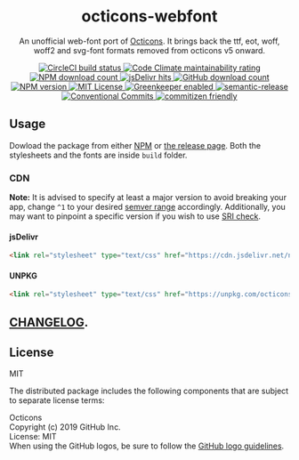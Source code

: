 <h1 align="center" style="border-bottom: none;">octicons-webfont</h1>
<p align="center">An unofficial web-font port of <a href="https://octicons.github.com/">Octicons</a>. It brings back the ttf, eot, woff, woff2 and svg-font formats removed from octicons v5 onward.</p>
<p align="center">
    <a href="https://circleci.com/gh/zypA13510/octicons-webfont">
        <img alt="CircleCI build status" src="https://img.shields.io/circleci/project/github/zypA13510/octicons-webfont/master.svg?logo=CircleCI&style=flat-square">
    </a>
    <a href="https://codeclimate.com/github/zypA13510/octicons-webfont/maintainability">
        <img alt="Code Climate maintainability rating" src="https://img.shields.io/codeclimate/maintainability/zypA13510/octicons-webfont.svg?logo=Code-Climate&style=flat-square">
    </a>
    <a href="https://www.npmjs.com/package/octicons-webfont">
        <img alt="NPM download count" src="https://img.shields.io/npm/dm/octicons-webfont.svg?logo=npm&style=flat-square">
    </a>
    <a href="https://www.jsdelivr.com/package/npm/ui5-fontawesome">
        <img alt="jsDelivr hits" src="https://img.shields.io/jsdelivr/npm/hm/octicons-webfont.svg?logo=jsdelivr&style=flat-square">
    </a>
    <a href="https://github.com/zypA13510/octicons-webfont/releases">
        <img alt="GitHub download count" src="https://img.shields.io/github/downloads/zypA13510/octicons-webfont/total.svg?logo=GitHub&style=flat-square">
    </a>
    <br>
    <a href="https://www.npmjs.com/package/octicons-webfont">
        <img alt="NPM version" src="https://img.shields.io/npm/v/octicons-webfont.svg?logo=npm&style=flat-square">
    </a>
    <a href="#License">
        <img alt="MIT License" src="https://img.shields.io/npm/l/octicons-webfont?style=flat-square">
    </a>
    <a href="https://greenkeeper.io/">
        <img alt="Greenkeeper enabled" src="https://img.shields.io/badge/Greenkeeper-enabled-brightgreen.svg?logo=Greenkeeper&style=flat-square">
    </a>
    <a href="https://github.com/semantic-release/semantic-release">
        <img alt="semantic-release" src="https://img.shields.io/badge/%20%20%F0%9F%93%A6%F0%9F%9A%80-semantic--release-e10079.svg?style=flat-square">
    </a>
    <a href="https://conventionalcommits.org/">
        <img alt="Conventional Commits" src="https://img.shields.io/badge/Conventional%20Commits-1.0.0-yellow.svg?style=flat-square">
    </a>
    <a href="http://commitizen.github.io/cz-cli/">
        <img alt="commitizen friendly" src="https://img.shields.io/badge/commitizen-friendly-brightgreen.svg?style=flat-square">
    </a>
</p>


## Usage
Dowload the package from either [NPM](https://www.npmjs.com/package/octicons-webfont) or [the release page](https://github.com/zypA13510/octicons-webfont/releases). Both the stylesheets and the fonts are inside `build` folder.

### CDN
**Note:** It is advised to specify at least a major version to avoid breaking your app, change `^1` to your desired [semver range](https://docs.npmjs.com/misc/semver#ranges) accordingly. Additionally, you may want to pinpoint a specific version if you wish to use [SRI check](https://developer.mozilla.org/en-US/docs/Web/Security/Subresource_Integrity).

#### jsDelivr
```HTML
<link rel="stylesheet" type="text/css" href="https://cdn.jsdelivr.net/npm/octicons-webfont@^1/build/octicons.min.css">
```

#### UNPKG
```HTML
<link rel="stylesheet" type="text/css" href="https://unpkg.com/octicons-webfont@^1/build/octicons.min.css">
```

## [CHANGELOG](CHANGELOG.md).

## License
MIT

The distributed package includes the following components that are subject to separate license terms:

Octicons  
Copyright (c) 2019 GitHub Inc.  
License: MIT  
When using the GitHub logos, be sure to follow the [GitHub logo guidelines](https://github.com/logos).  
